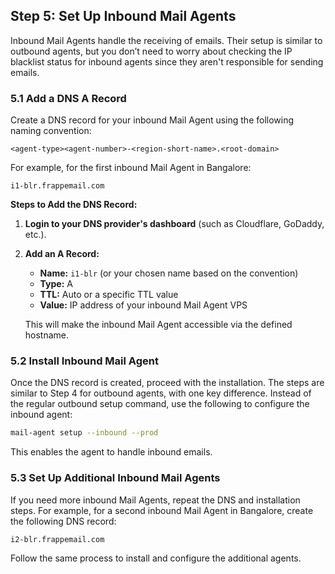 ## Step 5: Set Up Inbound Mail Agents

Inbound Mail Agents handle the receiving of emails. Their setup is similar to outbound agents, but you don’t need to worry about checking the IP blacklist status for inbound agents since they aren't responsible for sending emails.

### 5.1 Add a DNS A Record

Create a DNS record for your inbound Mail Agent using the following naming convention:

```plaintext
<agent-type><agent-number>-<region-short-name>.<root-domain>
```

For example, for the first inbound Mail Agent in Bangalore:

```plaintext
i1-blr.frappemail.com
```

**Steps to Add the DNS Record:**

1. **Login to your DNS provider's dashboard** (such as Cloudflare, GoDaddy, etc.).
2. **Add an A Record:**

   - **Name:** `i1-blr` (or your chosen name based on the convention)
   - **Type:** A
   - **TTL:** Auto or a specific TTL value
   - **Value:** IP address of your inbound Mail Agent VPS

   This will make the inbound Mail Agent accessible via the defined hostname.

### 5.2 Install Inbound Mail Agent

Once the DNS record is created, proceed with the installation. The steps are similar to Step 4 for outbound agents, with one key difference. Instead of the regular outbound setup command, use the following to configure the inbound agent:

```bash
mail-agent setup --inbound --prod
```

This enables the agent to handle inbound emails.

### 5.3 Set Up Additional Inbound Mail Agents

If you need more inbound Mail Agents, repeat the DNS and installation steps. For example, for a second inbound Mail Agent in Bangalore, create the following DNS record:

```plaintext
i2-blr.frappemail.com
```

Follow the same process to install and configure the additional agents.
